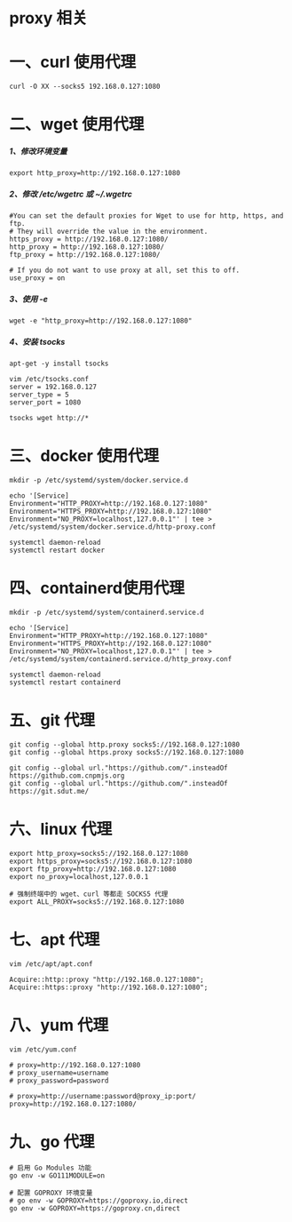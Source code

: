 # proxy 相关

# 一、curl 使用代理

```
curl -O XX --socks5 192.168.0.127:1080
```

# 二、wget 使用代理

##### 1、修改环境变量

```
export http_proxy=http://192.168.0.127:1080
```

##### 2、修改 /etc/wgetrc 或 ~/.wgetrc

```
#You can set the default proxies for Wget to use for http, https, and ftp.
# They will override the value in the environment.
https_proxy = http://192.168.0.127:1080/
http_proxy = http://192.168.0.127:1080/
ftp_proxy = http://192.168.0.127:1080/

# If you do not want to use proxy at all, set this to off.
use_proxy = on
```

##### 3、使用 -e

```
wget -e "http_proxy=http://192.168.0.127:1080"
```

##### 4、安装 tsocks

```
apt-get -y install tsocks
```

```
vim /etc/tsocks.conf
server = 192.168.0.127
server_type = 5
server_port = 1080
```

```
tsocks wget http://*
```

# 三、docker 使用代理

```
mkdir -p /etc/systemd/system/docker.service.d

echo '[Service]
Environment="HTTP_PROXY=http://192.168.0.127:1080"
Environment="HTTPS_PROXY=http://192.168.0.127:1080"
Environment="NO_PROXY=localhost,127.0.0.1"' | tee > /etc/systemd/system/docker.service.d/http-proxy.conf
```

```
systemctl daemon-reload
systemctl restart docker
```

# 四、containerd使用代理

```
mkdir -p /etc/systemd/system/containerd.service.d

echo '[Service]
Environment="HTTP_PROXY=http://192.168.0.127:1080"
Environment="HTTPS_PROXY=http://192.168.0.127:1080"
Environment="NO_PROXY=localhost,127.0.0.1"' | tee > /etc/systemd/system/containerd.service.d/http_proxy.conf
```

```
systemctl daemon-reload
systemctl restart containerd
```

# 五、git 代理

```
git config --global http.proxy socks5://192.168.0.127:1080
git config --global https.proxy socks5://192.168.0.127:1080
```

```
git config --global url."https://github.com/".insteadOf https://github.com.cnpmjs.org
git config --global url."https://github.com/".insteadOf https://git.sdut.me/
```

# 六、linux 代理

```
export http_proxy=socks5://192.168.0.127:1080
export https_proxy=socks5://192.168.0.127:1080
export ftp_proxy=http://192.168.0.127:1080
export no_proxy=localhost,127.0.0.1
```

```
# 强制终端中的 wget、curl 等都走 SOCKS5 代理
export ALL_PROXY=socks5://192.168.0.127:1080
```

# 七、apt 代理

```
vim /etc/apt/apt.conf
```

```
Acquire::http::proxy "http://192.168.0.127:1080";
Acquire::https::proxy "http://192.168.0.127:1080";
```

# 八、yum 代理

```
vim /etc/yum.conf
```

```
# proxy=http://192.168.0.127:1080
# proxy_username=username
# proxy_password=password

# proxy=http://username:password@proxy_ip:port/
proxy=http://192.168.0.127:1080/
```

# 九、go 代理

```
# 启用 Go Modules 功能
go env -w GO111MODULE=on

# 配置 GOPROXY 环境变量
# go env -w GOPROXY=https://goproxy.io,direct
go env -w GOPROXY=https://goproxy.cn,direct
```

